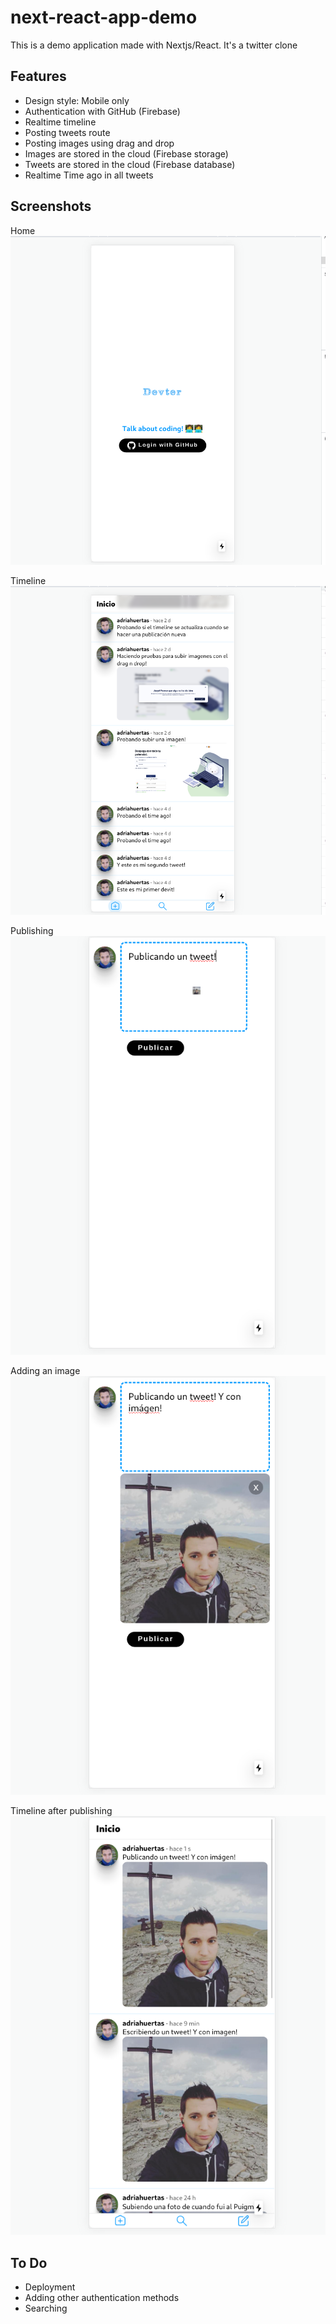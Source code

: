 # next-react-app-demo

This is a demo application made with Nextjs/React. It's a twitter clone

## Features

- Design style: Mobile only
- Authentication with GitHub (Firebase)
- Realtime timeline
- Posting tweets route
- Posting images using drag and drop
- Images are stored in the cloud (Firebase storage)
- Tweets are stored in the cloud (Firebase database)
- Realtime Time ago in all tweets

## Screenshots

Home  
![alt text](./screenshots/home.png)

Timeline  
![alt text](./screenshots/timeline.png)

Publishing  
![alt text](./screenshots/publicando.png)

Adding an image  
![alt text](./screenshots/publicando_con_imagen.png)

Timeline after publishing  
![alt text](./screenshots/timeline_despues.png)

## To Do

- Deployment
- Adding other authentication methods
- Searching

